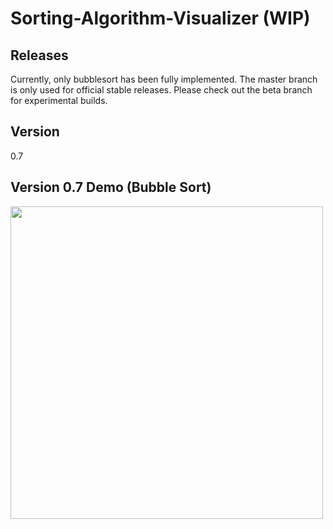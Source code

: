 # Sorting-Algorithm-Visualizer (WIP)

## Releases
Currently, only bubblesort has been fully implemented.
The master branch is only used for official stable releases.
Please check out the beta branch for experimental builds.

## Version
0.7

## Version 0.7 Demo (Bubble Sort)
<img src="https://i.imgur.com/WTLWW7n.gif" width=500px></img>

